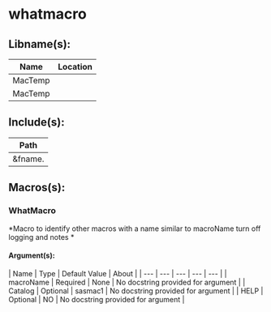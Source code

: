 # whatmacro

## Libname(s):
| Name | Location |
| --- | --- |
| MacTemp |  |
| MacTemp |  |


## Include(s):
| Path |
| --- |
| &fname. |


## Macros(s):
### WhatMacro
*Macro to identify other macros with a name similar to macroName
	turn off logging and notes
	*
#### Argument(s):
| Name | Type | Default Value | About |
| --- | --- | --- | --- | --- |
| macroName | Required | None | No docstring provided for argument |
| Catalog | Optional | sasmac1 | No docstring provided for argument |
| HELP | Optional | NO | No docstring provided for argument |


